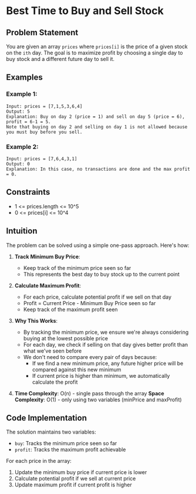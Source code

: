 # Best Time to Buy and Sell Stock

## Problem Statement
You are given an array `prices` where `prices[i]` is the price of a given stock on the `ith` day. The goal is to maximize profit by choosing a single day to buy stock and a different future day to sell it.

## Examples

### Example 1:
```
Input: prices = [7,1,5,3,6,4]
Output: 5
Explanation: Buy on day 2 (price = 1) and sell on day 5 (price = 6), profit = 6-1 = 5.
Note that buying on day 2 and selling on day 1 is not allowed because you must buy before you sell.
```

### Example 2:
```
Input: prices = [7,6,4,3,1]
Output: 0
Explanation: In this case, no transactions are done and the max profit = 0.
```

## Constraints
- 1 <= prices.length <= 10^5
- 0 <= prices[i] <= 10^4

## Intuition
The problem can be solved using a simple one-pass approach. Here's how:

1. **Track Minimum Buy Price**: 
   - Keep track of the minimum price seen so far
   - This represents the best day to buy stock up to the current point

2. **Calculate Maximum Profit**:
   - For each price, calculate potential profit if we sell on that day
   - Profit = Current Price - Minimum Buy Price seen so far
   - Keep track of the maximum profit seen

3. **Why This Works**:
   - By tracking the minimum price, we ensure we're always considering buying at the lowest possible price
   - For each day, we check if selling on that day gives better profit than what we've seen before
   - We don't need to compare every pair of days because:
     - If we find a new minimum price, any future higher price will be compared against this new minimum
     - If current price is higher than minimum, we automatically calculate the profit

4. **Time Complexity**: O(n) - single pass through the array
   **Space Complexity**: O(1) - only using two variables (minPrice and maxProfit)

## Code Implementation
The solution maintains two variables:
- `buy`: Tracks the minimum price seen so far
- `profit`: Tracks the maximum profit achievable

For each price in the array:
1. Update the minimum buy price if current price is lower
2. Calculate potential profit if we sell at current price
3. Update maximum profit if current profit is higher
